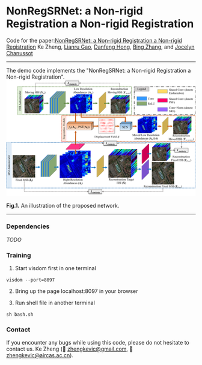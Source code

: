 # NonRegSRNet: a Non-rigid Registration a Non-rigid Registration
Code for the paper:[NonRegSRNet: a Non-rigid Registration a Non-rigid Registration](https://ieeexplore.ieee.org/document/9650906/)
Ke Zheng, [Lianru Gao](https://scholar.google.com/citations?user=f6OnhtcAAAAJ&hl=zh-CN), [Danfeng Hong](https://sites.google.com/view/danfeng-hong), [Bing Zhang](http://english.radi.cas.cn/Education/PhDS/201401/t20140109_115415.html), and [Jocelyn Chanussot](https://scholar.google.com/citations?user=6owK2OQAAAAJ&hl=en)
***
The demo code implements the "NonRegSRNet: a Non-rigid Registration a Non-rigid Registration". 
<img src="./ModelFramework.png" width="666px"/>

**Fig.1.** An illustration of the proposed network.
***
### Dependencies
*TODO*

### Training
1. Start visdom first in one terminal
```
visdom --port=8097
```

2. Bring up the page localhost:8097 in your browser

3. Run shell file in another terminal
```
sh bash.sh
```

### Contact
If you encounter any bugs while using this code, please do not hesitate to contact us.
Ke Zheng (:incoming_envelope: zhengkevic@gmail.com, :incoming_envelope: zhengkevic@aircas.ac.cn).


